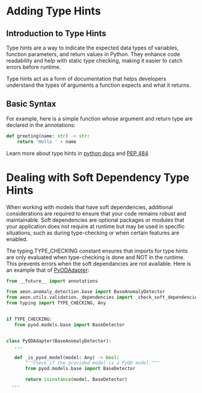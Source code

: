 # Adding Type Hints

## Introduction to Type Hints

Type hints are a way to indicate the expected data types of variables, function parameters, and return values in Python. They enhance code readability and help with static type checking, making it easier to catch errors before runtime.


Type hints act as a form of documentation that helps developers understand the types of arguments a function expects and what it returns.


## Basic Syntax

For example, here is a simple function whose argument and return type are declared in the annotations:


```python
def greeting(name: str) -> str:
    return 'Hello ' + name
```


Learn more about type hints in [python docs](https://docs.python.org/3/library/typing.html) and [PEP 484](https://peps.python.org/pep-0484/)


# Dealing with Soft Dependency Type Hints



When working with models that have soft dependencies, additional considerations are required to ensure that your code remains robust and maintainable. Soft dependencies are optional packages or modules that your application does not require at runtime but may be used in specific situations, such as during type-checking or when certain features are enabled.

 The typing.TYPE_CHECKING constant ensures that imports for type hints are only evaluated when type-checking is done and NOT in the runtime. This prevents errors when the soft dependancies are not available. Here is an example that of [PyODAdapter](https://github.com/aeon-toolkit/aeon/blob/main/aeon/anomaly_detection/_pyodadapter.py):


 ```python
from __future__ import annotations

from aeon.anomaly_detection.base import BaseAnomalyDetector
from aeon.utils.validation._dependencies import _check_soft_dependencies
from typing import TYPE_CHECKING, Any


if TYPE_CHECKING:
    from pyod.models.base import BaseDetector


class PyODAdapter(BaseAnomalyDetector):
    ...

    def _is_pyod_model(model: Any) -> bool:
        """Check if the provided model is a PyOD model."""
        from pyod.models.base import BaseDetector

        return isinstance(model, BaseDetector)
   ...
```
